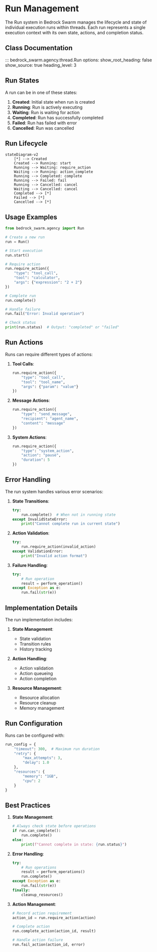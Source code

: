 # Run Management

The Run system in Bedrock Swarm manages the lifecycle and state of individual execution runs within threads. Each run represents a single execution context with its own state, actions, and completion status.

## Class Documentation

::: bedrock_swarm.agency.thread.Run
    options:
      show_root_heading: false
      show_source: true
      heading_level: 3

## Run States

A run can be in one of these states:

1. **Created**: Initial state when run is created
2. **Running**: Run is actively executing
3. **Waiting**: Run is waiting for action
4. **Completed**: Run has successfully completed
5. **Failed**: Run has failed with error
6. **Cancelled**: Run was cancelled

## Run Lifecycle

```mermaid
stateDiagram-v2
    [*] --> Created
    Created --> Running: start
    Running --> Waiting: require_action
    Waiting --> Running: action_complete
    Running --> Completed: complete
    Running --> Failed: fail
    Running --> Cancelled: cancel
    Waiting --> Cancelled: cancel
    Completed --> [*]
    Failed --> [*]
    Cancelled --> [*]
```

## Usage Examples

```python
from bedrock_swarm.agency import Run

# Create a new run
run = Run()

# Start execution
run.start()

# Require action
run.require_action({
    "type": "tool_call",
    "tool": "calculator",
    "args": {"expression": "2 + 2"}
})

# Complete run
run.complete()

# Handle failure
run.fail("Error: Invalid operation")

# Check status
print(run.status)  # Output: "completed" or "failed"
```

## Run Actions

Runs can require different types of actions:

1. **Tool Calls**:
   ```python
   run.require_action({
       "type": "tool_call",
       "tool": "tool_name",
       "args": {"param": "value"}
   })
   ```

2. **Message Actions**:
   ```python
   run.require_action({
       "type": "send_message",
       "recipient": "agent_name",
       "content": "message"
   })
   ```

3. **System Actions**:
   ```python
   run.require_action({
       "type": "system_action",
       "action": "pause",
       "duration": 5
   })
   ```

## Error Handling

The run system handles various error scenarios:

1. **State Transitions**:
   ```python
   try:
       run.complete()  # When not in running state
   except InvalidStateError:
       print("Cannot complete run in current state")
   ```

2. **Action Validation**:
   ```python
   try:
       run.require_action(invalid_action)
   except ValidationError:
       print("Invalid action format")
   ```

3. **Failure Handling**:
   ```python
   try:
       # Run operation
       result = perform_operation()
   except Exception as e:
       run.fail(str(e))
   ```

## Implementation Details

The run implementation includes:

1. **State Management**:
   - State validation
   - Transition rules
   - History tracking

2. **Action Handling**:
   - Action validation
   - Action queueing
   - Action completion

3. **Resource Management**:
   - Resource allocation
   - Resource cleanup
   - Memory management

## Run Configuration

Runs can be configured with:

```python
run_config = {
    "timeout": 300,  # Maximum run duration
    "retry": {
        "max_attempts": 3,
        "delay": 1.0
    },
    "resources": {
        "memory": "1GB",
        "cpu": 2
    }
}
```

## Best Practices

1. **State Management**:
   ```python
   # Always check state before operations
   if run.can_complete():
       run.complete()
   else:
       print(f"Cannot complete in state: {run.status}")
   ```

2. **Error Handling**:
   ```python
   try:
       # Run operations
       result = perform_operations()
       run.complete()
   except Exception as e:
       run.fail(str(e))
   finally:
       cleanup_resources()
   ```

3. **Action Management**:
   ```python
   # Record action requirement
   action_id = run.require_action(action)

   # Complete action
   run.complete_action(action_id, result)

   # Handle action failure
   run.fail_action(action_id, error)
   ```
